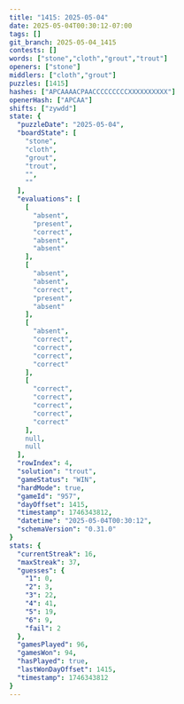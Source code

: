 ```yaml
---
title: "1415: 2025-05-04"
date: 2025-05-04T00:30:12-07:00
tags: []
git_branch: 2025-05-04_1415
contests: []
words: ["stone","cloth","grout","trout"]
openers: ["stone"]
middlers: ["cloth","grout"]
puzzles: [1415]
hashes: ["APCAAAACPAACCCCCCCCCXXXXXXXXXX"]
openerHash: ["APCAA"]
shifts: ["zywdd"]
state: {
  "puzzleDate": "2025-05-04",
  "boardState": [
    "stone",
    "cloth",
    "grout",
    "trout",
    "",
    ""
  ],
  "evaluations": [
    [
      "absent",
      "present",
      "correct",
      "absent",
      "absent"
    ],
    [
      "absent",
      "absent",
      "correct",
      "present",
      "absent"
    ],
    [
      "absent",
      "correct",
      "correct",
      "correct",
      "correct"
    ],
    [
      "correct",
      "correct",
      "correct",
      "correct",
      "correct"
    ],
    null,
    null
  ],
  "rowIndex": 4,
  "solution": "trout",
  "gameStatus": "WIN",
  "hardMode": true,
  "gameId": "957",
  "dayOffset": 1415,
  "timestamp": 1746343812,
  "datetime": "2025-05-04T00:30:12",
  "schemaVersion": "0.31.0"
}
stats: {
  "currentStreak": 16,
  "maxStreak": 37,
  "guesses": {
    "1": 0,
    "2": 3,
    "3": 22,
    "4": 41,
    "5": 19,
    "6": 9,
    "fail": 2
  },
  "gamesPlayed": 96,
  "gamesWon": 94,
  "hasPlayed": true,
  "lastWonDayOffset": 1415,
  "timestamp": 1746343812
}
---
```

<!-- more -->

